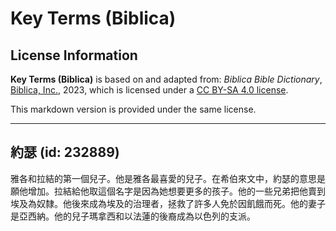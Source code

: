 # Key Terms (Biblica)

## License Information

**Key Terms (Biblica)** is based on and adapted from: _Biblica Bible Dictionary_, [Biblica, Inc.](https://www.biblica.com/), 2023, which is licensed under a [CC BY-SA 4.0 license](https://creativecommons.org/licenses/by-sa/4.0/legalcode.en).

This markdown version is provided under the same license.



--------------------------------

## 約瑟 (id: 232889)

雅各和拉結的第一個兒子。他是雅各最喜愛的兒子。在希伯來文中，約瑟的意思是願他增加。拉結給他取這個名字是因為她想要更多的孩子。他的一些兄弟把他賣到埃及為奴隸。他後來成為埃及的治理者，拯救了許多人免於因飢餓而死。他的妻子是亞西納。他的兒子瑪拿西和以法蓮的後裔成為以色列的支派。


